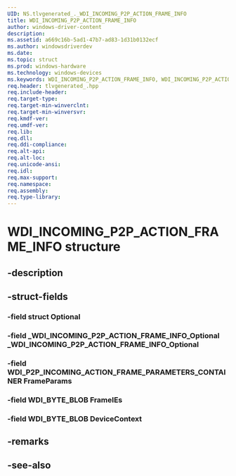 ```yaml
---
UID: NS.tlvgenerated_._WDI_INCOMING_P2P_ACTION_FRAME_INFO
title: WDI_INCOMING_P2P_ACTION_FRAME_INFO
author: windows-driver-content
description: 
ms.assetid: a669c16b-5ad1-47b7-ad83-1d31b0132ecf
ms.author: windowsdriverdev
ms.date: 
ms.topic: struct
ms.prod: windows-hardware
ms.technology: windows-devices
ms.keywords: WDI_INCOMING_P2P_ACTION_FRAME_INFO, WDI_INCOMING_P2P_ACTION_FRAME_INFO, *PWDI_INCOMING_P2P_ACTION_FRAME_INFO
req.header: tlvgenerated_.hpp
req.include-header:
req.target-type:
req.target-min-winverclnt:
req.target-min-winversvr:
req.kmdf-ver:
req.umdf-ver:
req.lib:
req.dll:
req.ddi-compliance:
req.alt-api:
req.alt-loc:
req.unicode-ansi:
req.idl:
req.max-support:
req.namespace:
req.assembly:
req.type-library:
---
```


# WDI_INCOMING_P2P_ACTION_FRAME_INFO structure

## -description



## -struct-fields

### -field struct Optional			
 	
### -field _WDI_INCOMING_P2P_ACTION_FRAME_INFO_Optional _WDI_INCOMING_P2P_ACTION_FRAME_INFO_Optional			
 	
### -field WDI_P2P_INCOMING_ACTION_FRAME_PARAMETERS_CONTAINER FrameParams			
 	
### -field WDI_BYTE_BLOB FrameIEs			
 	
### -field WDI_BYTE_BLOB DeviceContext			
 	
## -remarks

## -see-also